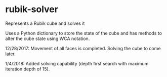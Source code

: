# rubik-solver
Represents a Rubik cube and solves it

Uses a Python dictionary to store the state of the cube and has methods to alter the cube state using WCA notation.

12/28/2017: Movement of all faces is completed. Solving the cube to come later.

1/4/2018: Added solving capability (depth first search with maximum iteration depth of 15).
